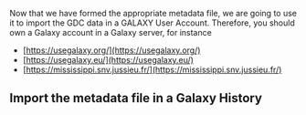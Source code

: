 Now that we have formed the appropriate metadata file, we are going to use it to import the GDC data in a GALAXY
User Account.
Therefore, you should own a Galaxy account in a Galaxy server, for instance
- [https://usegalaxy.org/](https://usegalaxy.org/)
- [https://usegalaxy.eu/](https://usegalaxy.eu/)
- [https://mississippi.snv.jussieu.fr/](https://mississippi.snv.jussieu.fr/)

## Import the metadata file in a Galaxy History
